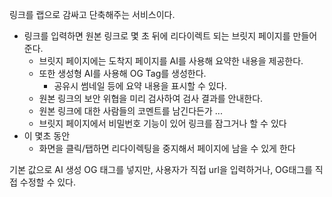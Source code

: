 링크를 랩으로 감싸고 단축해주는 서비스이다.

- 링크를 입력하면 원본 링크로 몇 초 뒤에 리다이렉트 되는 브릿지 페이지를 만들어 준다.
	- 브릿지 페이지에는 도착지 페이지를 AI를 사용해 요약한 내용을 제공한다.
	- 또한 생성형 AI를 사용해 OG Tag를 생성한다.
		- 공유시 썸네일 등에 요약 내용을 표시할 수 있다.
	- 원본 링크의 보안 위협을 미리 검사하여 검사 결과를 안내한다.
	- 원본 링크에 대한 사람들의 코멘트를 남긴다든가 ...
	- 브릿지 페이지에서 비밀번호 기능이 있어 링크를 잠그거나 할 수 있다
- 이 몇초 동안
	- 화면을 클릭/탭하면 리다이렉팅을 중지해서 페이지에 남을 수 있게 한다



기본 값으로 AI 생성 OG 태그를 넣지만, 사용자가 직접 url을 입력하거나, OG태그를 직접 수정할 수 있다.
